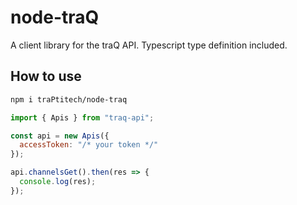 # node-traQ
A client library for the traQ API.
Typescript type definition included.

## How to use
```bash
npm i traPtitech/node-traq
```

```js
import { Apis } from "traq-api";

const api = new Apis({
  accessToken: "/* your token */"
});

api.channelsGet().then(res => {
  console.log(res);
});
```

